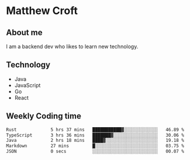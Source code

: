 # Matthew Croft

## About me
I am a backend dev who likes to learn new technology. 

## Technology
- Java
- JavaScript
- Go
- React

## Weekly Coding time
<!--START_SECTION:waka-->

```txt
Rust             5 hrs 37 mins   ███████████▓░░░░░░░░░░░░░   46.89 %
TypeScript       3 hrs 36 mins   ███████▓░░░░░░░░░░░░░░░░░   30.06 %
Java             2 hrs 18 mins   ████▓░░░░░░░░░░░░░░░░░░░░   19.18 %
Markdown         27 mins         █░░░░░░░░░░░░░░░░░░░░░░░░   03.75 %
JSON             0 secs          ░░░░░░░░░░░░░░░░░░░░░░░░░   00.07 %
```

<!--END_SECTION:waka-->
